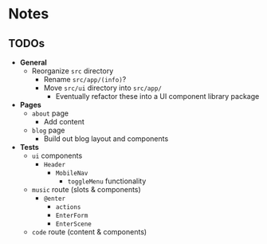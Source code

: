 # Notes

## TODOs

- **General**
  - Reorganize `src` directory
    - Rename `src/app/(info)`?
    - Move `src/ui` directory into `src/app/`
      - Eventually refactor these into a UI component library package
- **Pages**
  - `about` page
    - Add content
  - `blog` page
    - Build out blog layout and components
- **Tests**
  - `ui` components
    - `Header`
      - `MobileNav`
        - `toggleMenu` functionality
  - `music` route (slots & components)
    - `@enter`
      - `actions`
      - `EnterForm`
      - `EnterScene`
  - `code` route (content & components)
